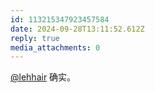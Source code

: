 ```yaml
---
id: 113215347923457584
date: 2024-09-28T13:11:52.612Z
reply: true
media_attachments: 0
---
```


[@lehhair](https://misskey.lehhair.net/@lehhair) 确实。

